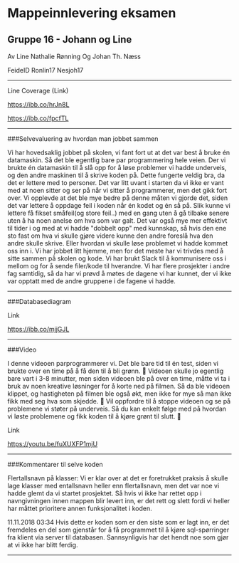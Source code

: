 # Mappeinnlevering eksamen 
## Gruppe 16 - Johann og Line 


Av        Line Nathalie Rønning Og   Johan Th. Næss 

FeideID   Ronlin17                   Nesjoh17


----------------
Line Coverage (Link) 

https://ibb.co/hrJn8L

https://ibb.co/fpcfTL



---------------

###Selvevaluering av hvordan man jobbet sammen

Vi har hovedsaklig jobbet på skolen, vi fant fort ut at det var best å bruke én datamaskin. Så det ble egentlig bare par programmering hele veien. Der vi brukte én datamaskin til å slå opp for å løse problemer vi hadde underveis, og den andre maskinen til å skrive koden på. 
Dette fungerte veldig bra, da det er lettere med to personer. Det var litt uvant i starten da vi ikke er vant med at noen sitter og ser på når vi sitter å programmerer, men det gikk fort over. 
Vi opplevde at det ble mye bedre på denne måten vi gjorde det, siden det var lettere å oppdage feil i koden når én kodet og én så på. Slik kunne vi lettere få fikset småfeil(og store feil..) med en gang uten å gå tilbake senere uten å ha noen anelse om hva som var galt. 
Det var også mye mer effektivt til tider i og med at vi hadde "dobbelt opp" med kunnskap, så hvis den ene sto fast om hva vi skulle gjøre videre kunne den andre foreslå hva den andre skulle skrive. Eller hvordan vi skulle løse problemet vi hadde kommet oss inn i. 
Vi har jobbet litt hjemme, men for det meste har vi trivdes med å sitte sammen på skolen og kode. Vi har brukt Slack til å kommunisere oss i mellom og for å sende filer/kode til hverandre. 
Vi har flere prosjekter i andre fag samtidig, så da har vi prøvd å møtes de dagene vi har kunnet, der vi ikke var opptatt med de andre gruppene i de fagene vi hadde. 

------------

###Databasediagram

Link

https://ibb.co/mjjGJL

----------------
###Video

I denne videoen parprogrammerer vi. Det ble bare tid til én test, siden vi brukte over en time på å få den til å bli grønn. :hankey: 
Videoen skulle jo egentlig bare vart i 3-8 minutter, men siden videoen ble på over en time, måtte vi ta i bruk av noen kreative løsninger for å korte ned på filmen. 
Så da ble videoen klippet, og hastigheten på filmen ble også økt, men ikke for mye så man ikke fikk med seg hva som skjedde. :construction_worker: 
Vil oppfordre til å stoppe videoen og se på problemene vi støter på underveis. Så du kan enkelt følge med på hvordan vi løste problemene og fikk koden til å kjøre grønt til slutt. :bug:  

Link

https://youtu.be/fuXUXFP1mjU

----------------

###Kommentarer til selve koden

Flertallsnavn på klasser: Vi er klar over at det er foretrukket praksis å skulle lage klasser med entallsnavn heller enn flertallsnavn, men det var noe vi hadde glemt da vi startet prosjektet.
Så hvis vi ikke har rettet opp i navngivningen innen mappen blir levert inn, er det rett og slett fordi vi heller har måttet prioritere annen funksjonalitet i koden.

11.11.2018 03:34
Hvis dette er koden som er den siste som er lagt inn, er det fremdeles en del som gjenstår for å få programmet til å kjøre sql-spørringer fra klient via server til databasen. Sannsynligvis har det hendt noe som gjør at vi ikke har blitt ferdig.

----------------
